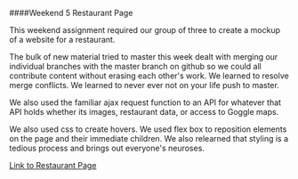 ####Weekend 5 Restaurant Page


This weekend assignment required our group of three to create a mockup of a website for a restaurant.

The bulk of new material tried to master this week dealt with merging our individual branches with the master branch on github so we could all contribute content without erasing each other's work. We learned to resolve merge conflicts. We learned to never ever not on your life push to master.


We also used the familiar ajax request function to an API for whatever that API holds whether its images, restaurant data, or access to Goggle maps.

We also used css to create hovers. We used flex box to reposition elements on the page and their immediate children.
We also relearned that styling is a tedious process and brings out everyone's neuroses.



[Link to Restaurant Page](https://tiy-jackstorrs-team4restaurantpage.surge.sh)
